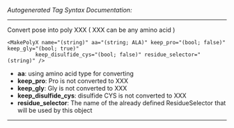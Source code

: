 _Autogenerated Tag Syntax Documentation:_

---
Convert pose into poly XXX ( XXX can be any amino acid )

```
<MakePolyX name="(string)" aa="(string; ALA)" keep_pro="(bool; false)" keep_gly="(bool; true)"
         keep_disulfide_cys="(bool; false)" residue_selector="(string)" />
```

-   **aa**: using amino acid type for converting
-   **keep_pro**: Pro is not converted to XXX
-   **keep_gly**: Gly is not converted to XXX
-   **keep_disulfide_cys**: disulfide CYS is not converted to XXX
-   **residue_selector**: The name of the already defined ResidueSelector that will be used by this object

---
